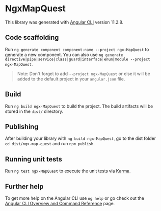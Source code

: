 # NgxMapQuest

This library was generated with [Angular CLI](https://github.com/angular/angular-cli) version 11.2.8.

## Code scaffolding

Run `ng generate component component-name --project ngx-MapQuest` to generate a new component. You can also use `ng generate directive|pipe|service|class|guard|interface|enum|module --project ngx-MapQuest`.
> Note: Don't forget to add `--project ngx-MapQuest` or else it will be added to the default project in your `angular.json` file. 

## Build

Run `ng build ngx-MapQuest` to build the project. The build artifacts will be stored in the `dist/` directory.

## Publishing

After building your library with `ng build ngx-MapQuest`, go to the dist folder `cd dist/ngx-map-quest` and run `npm publish`.

## Running unit tests

Run `ng test ngx-MapQuest` to execute the unit tests via [Karma](https://karma-runner.github.io).

## Further help

To get more help on the Angular CLI use `ng help` or go check out the [Angular CLI Overview and Command Reference](https://angular.io/cli) page.
